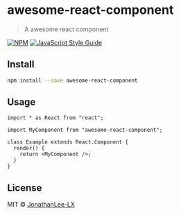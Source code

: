 # awesome-react-component

> A awesome react component

[![NPM](https://img.shields.io/npm/v/@jonathanleelx/awesome-react-component.svg)](https://www.npmjs.com/package/@jonathanleelx/awesome-react-component) [![JavaScript Style Guide](https://img.shields.io/badge/code_style-standard-brightgreen.svg)](https://standardjs.com)

## Install

```bash
npm install --save awesome-react-component
```

## Usage

```tsx
import * as React from "react";

import MyComponent from "awesome-react-component";

class Example extends React.Component {
  render() {
    return <MyComponent />;
  }
}
```

## License

MIT © [JonathanLee-LX](https://github.com/JonathanLee-LX)
